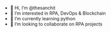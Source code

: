 - 👋 Hi, I’m @thesanchit
- 👀 I’m interested in RPA, DevOps & Blockchain
- 🌱 I’m currently learning python
- 💞️ I’m looking to collaborate on RPA projects

<!---
thesanchit/thesanchit is a ✨ special ✨ repository because its `README.md` (this file) appears on your GitHub profile.
You can click the Preview link to take a look at your changes.
--->
